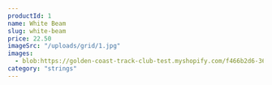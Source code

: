 ```yaml
---
productId: 1
name: White Beam
slug: white-beam
price: 22.50
imageSrc: "/uploads/grid/1.jpg"
images:
  - blob:https://golden-coast-track-club-test.myshopify.com/f466b2d6-3690-447f-abcb-0ca0594bc985
category: "strings"
---
```

